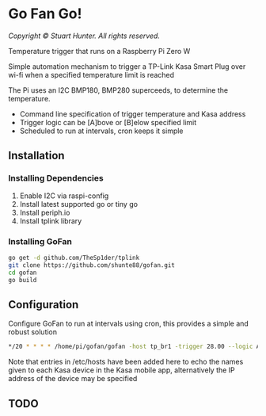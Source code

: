 # Go Fan Go!

_Copyright &copy; Stuart Hunter. All rights reserved._

Temperature trigger that runs on a Raspberry Pi Zero W

Simple automation mechanism to trigger a TP-Link Kasa Smart Plug over wi-fi when a specified temperature limit is reached

The Pi uses an I2C BMP180, BMP280 superceeds, to determine the temperature.

* Command line specification of trigger temperature and Kasa address
* Trigger logic can be [A]bove or [B]elow specified limit
* Scheduled to run at intervals, cron keeps it simple

## Installation

### Installing Dependencies

1. Enable I2C via raspi-config
2. Install latest supported go or tiny go
3. Install periph.io
4. Install tplink library

### Installing GoFan

```sh
go get -d github.com/TheSp1der/tplink
git clone https://github.com/shunte88/gofan.git
cd gofan
go build
```

## Configuration

Configure GoFan to run at intervals using cron, this provides a simple and robust solution

```sh
*/20 * * * * /home/pi/gofan/gofan -host tp_br1 -trigger 28.00 --logic A
```

Note that entries in /etc/hosts have been added here to echo the names given to each Kasa device in the Kasa mobile app, alternatively the IP address of the device may be specified

## TODO



